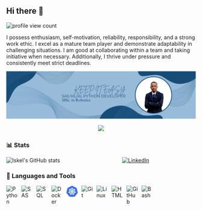 ## Hi there 👋
![profile view count](https://komarev.com/ghpvc/?username=IIskel)
<!--
**IIskel/IIskel** is a ✨ _special_ ✨ repository because its `README.md` (this file) appears on your GitHub profile.

Here are some ideas to get you started:

- 🔭 I’m currently working on ...
- 🌱 I’m currently learning ...
- 👯 I’m looking to collaborate on ...
- 🤔 I’m looking for help with ...
- 💬 Ask me about ...
- 📫 How to reach me: ...
- 😄 Pronouns: ...
- ⚡ Fun fact: ...
-->
I possess enthusiasm, self-motivation, reliability, responsibility, and a strong work ethic. I excel as a mature team player and demonstrate adaptability in challenging situations. I am good at collaborating within a team and taking initiative when necessary. Additionally, I thrive under pressure and consistently meet strict deadlines.


<p align="center">
  <a href="https://github.com/IIskel">
    <img src="https://github.com/IIskel/IIskel/blob/main/icon/LinkedIn%20Banner.png" alt="Iskel Hordofa" /></a>
</p>

<p align="center">
  <!-- Typing SVG by Iskel - https://github.com/IIskel/readme-typing-svg -->
  <a href="https://github.com/IIskel/readme-typing-svg">
    <img src="https://readme-typing-svg.demolab.com?font=Fira+Code&weight=500&pause=1000&center=true&random=true&width=435&lines=SAS+Developer;Python+Developer;Start+your+day+with+coffee!" /></a>
</p>


### 📊 Stats

![Iskel's GitHub stats](https://github-readme-stats.vercel.app/api?username=IIskel&show_icons=true&theme=gruvbox) &emsp; &emsp; &emsp; &emsp; &emsp; &emsp; &emsp; &emsp; &emsp; <a href="https://www.linkedin.com/in/iskel-fikiru-hordofa-17632a179/"><img width="120px" alt="LinkedIn" title="LinkedIn" src="https://cdn-icons-png.flaticon.com/256/8409/8409141.png"/></a>

<!-- ![GitHub Streak](https://streak-stats.demolab.com?user=IIskel&theme=gruvbox&border_radius=4.5) -->
### 🧰 Languages and Tools

<img align="left" alt="Python" width="30px" style="padding-right:10px;" src="https://cdn.jsdelivr.net/gh/devicons/devicon/icons/python/python-plain.svg" />
<img align="left" alt="SAS" width="30px" style="padding-right:10px;" src="https://upload.wikimedia.org/wikipedia/commons/1/10/SAS_logo_horiz.svg" />
<img align="left" alt="SQL" width="30px" style="padding-right:10px;" src="https://upload.wikimedia.org/wikipedia/commons/d/d7/Sql_data_base_with_logo.svg" />
<img align="left" alt="Docker" width="30px" style="padding-right:10px;" src="https://upload.wikimedia.org/wikipedia/commons/4/4e/Docker_%28container_engine%29_logo.svg" />
<img align="left" alt="Kubernetes" width="30px" style="padding-right:10px;" src="https://github.com/IIskel/IIskel/blob/main/icon/kubernetes_logo_icon_168359.svg" />
<img align="left" alt="Git" width="30px" style="padding-right:10px;" src="https://cdn.jsdelivr.net/gh/devicons/devicon/icons/git/git-original.svg" />
<img align="left" alt="Linux" width="30px" style="padding-right:10px;" src="https://cdn.jsdelivr.net/gh/devicons/devicon/icons/linux/linux-original.svg" />
<img align="left" alt="HTML" width="30px" style="padding-right:10px;" src="https://cdn.jsdelivr.net/gh/devicons/devicon/icons/html5/html5-plain.svg" />
<img align="left" alt="GitHub" width="30px" style="padding-right:10px;" src="https://cdn.jsdelivr.net/gh/devicons/devicon/icons/github/github-original.svg" />
<img align="left" alt="Bash" width="30px" style="padding-right:10px;" src="https://cdn.jsdelivr.net/gh/devicons/devicon/icons/bash/bash-original.svg" />
<br />

#
